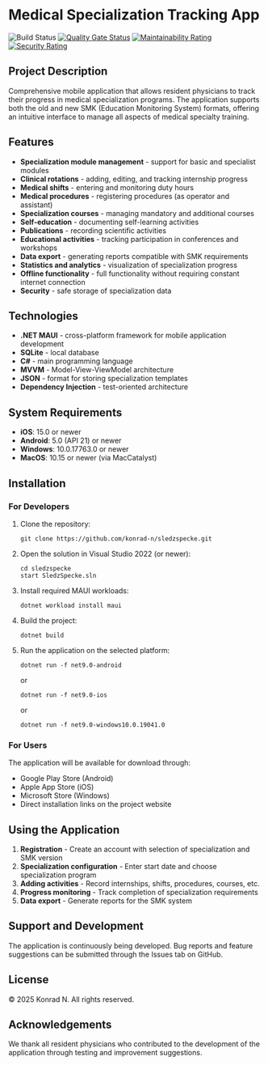 # Medical Specialization Tracking App

![Build Status](https://github.com/konrad-n/mock/actions/workflows/dotnet.yml/badge.svg)
[![Quality Gate Status](https://sonarcloud.io/api/project_badges/measure?project=konrad-n_mock&metric=alert_status)](https://sonarcloud.io/dashboard?id=konrad-n_mock)
[![Maintainability Rating](https://sonarcloud.io/api/project_badges/measure?project=konrad-n_mock&metric=sqale_rating)](https://sonarcloud.io/dashboard?id=konrad-n_mock)
[![Security Rating](https://sonarcloud.io/api/project_badges/measure?project=konrad-n_mock&metric=security_rating)](https://sonarcloud.io/dashboard?id=konrad-n_mock)

## Project Description

Comprehensive mobile application that allows resident physicians to track their progress in medical specialization programs. The application supports both the old and new SMK (Education Monitoring System) formats, offering an intuitive interface to manage all aspects of medical specialty training.

## Features

- **Specialization module management** - support for basic and specialist modules
- **Clinical rotations** - adding, editing, and tracking internship progress
- **Medical shifts** - entering and monitoring duty hours
- **Medical procedures** - registering procedures (as operator and assistant)
- **Specialization courses** - managing mandatory and additional courses
- **Self-education** - documenting self-learning activities
- **Publications** - recording scientific activities
- **Educational activities** - tracking participation in conferences and workshops
- **Data export** - generating reports compatible with SMK requirements
- **Statistics and analytics** - visualization of specialization progress
- **Offline functionality** - full functionality without requiring constant internet connection
- **Security** - safe storage of specialization data

## Technologies

- **.NET MAUI** - cross-platform framework for mobile application development
- **SQLite** - local database
- **C#** - main programming language
- **MVVM** - Model-View-ViewModel architecture
- **JSON** - format for storing specialization templates
- **Dependency Injection** - test-oriented architecture

## System Requirements

- **iOS**: 15.0 or newer
- **Android**: 5.0 (API 21) or newer
- **Windows**: 10.0.17763.0 or newer
- **MacOS**: 10.15 or newer (via MacCatalyst)

## Installation

### For Developers

1. Clone the repository:
   ```
   git clone https://github.com/konrad-n/sledzspecke.git
   ```

2. Open the solution in Visual Studio 2022 (or newer):
   ```
   cd sledzspecke
   start SledzSpecke.sln
   ```

3. Install required MAUI workloads:
   ```
   dotnet workload install maui
   ```

4. Build the project:
   ```
   dotnet build
   ```

5. Run the application on the selected platform:
   ```
   dotnet run -f net9.0-android
   ```
   or
   ```
   dotnet run -f net9.0-ios
   ```
   or
   ```
   dotnet run -f net9.0-windows10.0.19041.0
   ```

### For Users

The application will be available for download through:
- Google Play Store (Android)
- Apple App Store (iOS)
- Microsoft Store (Windows)
- Direct installation links on the project website

## Using the Application

1. **Registration** - Create an account with selection of specialization and SMK version
2. **Specialization configuration** - Enter start date and choose specialization program
3. **Adding activities** - Record internships, shifts, procedures, courses, etc.
4. **Progress monitoring** - Track completion of specialization requirements
5. **Data export** - Generate reports for the SMK system

## Support and Development

The application is continuously being developed. Bug reports and feature suggestions can be submitted through the Issues tab on GitHub.

## License

© 2025 Konrad N. All rights reserved.

## Acknowledgements

We thank all resident physicians who contributed to the development of the application through testing and improvement suggestions.
